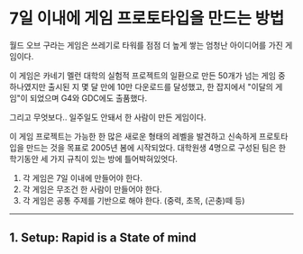 # 7일 이내에 게임 프로토타입을 만드는 방법

월드 오브 구라는 게임은 쓰레기로 타워를 점점 더 높게 쌓는 엄청난 아이디어를 가진 게임이다.

이 게임은 카네기 멜런 대학의 실험적 프로젝트의 일환으로 만든 50개가 넘는 게임 중 하나였지만 출시된 지 몇 달 만에 10만 다운로드를 달성했고, 한 잡지에서 "이달의 게임"이 되었으며 G4와 GDC에도 출품했다.

그리고 무엇보다.. 일주일도 안돼서 한 사람이 만든 게임이다.

이 게임 프로젝트는 가능한 한 많은 새로운 형태의 레벨을 발견하고 신속하게 프로토타입을 만드는 것을 목표로 2005년 봄에 시작되었다. 대학원생 4명으로 구성된 팀은 한 학기동안 세 가지 규칙이 있는 방에 틀어박혀있엇다.

1. 각 게임은 7일 이내에 만들어야 한다.
2. 각 게임은 무조건 한 사람이 만들어야 한다.
3. 각 게임은 공통 주제를 기반으로 해야 한다. (중력, 초목, (곤충)떼 등)

---



## 1. Setup: Rapid is a State of mind

